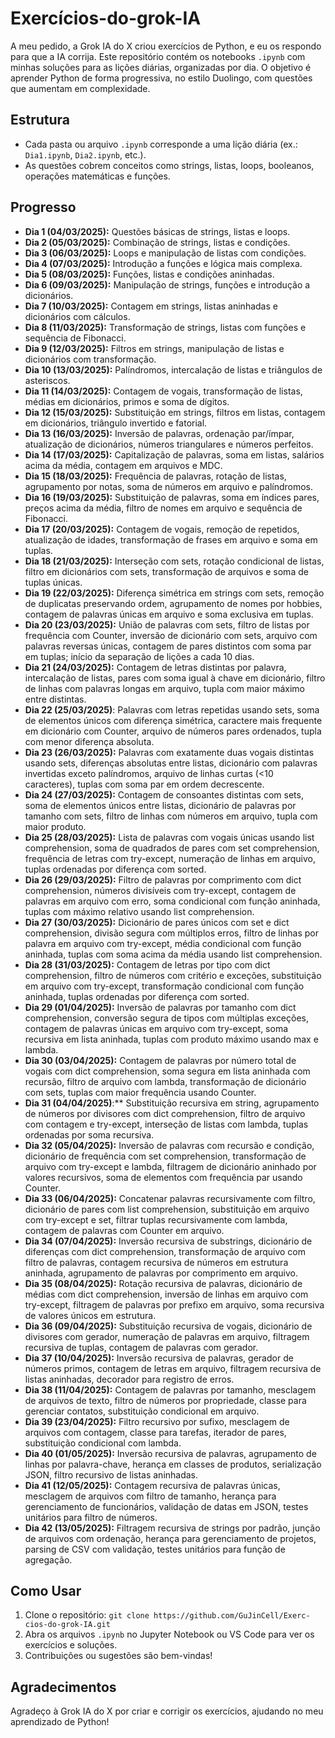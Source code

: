 # Exercícios-do-grok-IA

A meu pedido, a Grok IA do X criou exercícios de Python, e eu os respondo para que a IA corrija. Este repositório contém os notebooks `.ipynb` com minhas soluções para as lições diárias, organizadas por dia. O objetivo é aprender Python de forma progressiva, no estilo Duolingo, com questões que aumentam em complexidade.

## Estrutura
- Cada pasta ou arquivo `.ipynb` corresponde a uma lição diária (ex.: `Dia1.ipynb`, `Dia2.ipynb`, etc.).
- As questões cobrem conceitos como strings, listas, loops, booleanos, operações matemáticas e funções.

## Progresso
- **Dia 1 (04/03/2025):** Questões básicas de strings, listas e loops.
- **Dia 2 (05/03/2025):** Combinação de strings, listas e condições.
- **Dia 3 (06/03/2025):** Loops e manipulação de listas com condições.
- **Dia 4 (07/03/2025):** Introdução a funções e lógica mais complexa.
- **Dia 5 (08/03/2025):** Funções, listas e condições aninhadas.
- **Dia 6 (09/03/2025):** Manipulação de strings, funções e introdução a dicionários.
- **Dia 7 (10/03/2025):** Contagem em strings, listas aninhadas e dicionários com cálculos.
- **Dia 8 (11/03/2025):** Transformação de strings, listas com funções e sequência de Fibonacci.
- **Dia 9 (12/03/2025):** Filtros em strings, manipulação de listas e dicionários com transformação.
- **Dia 10 (13/03/2025):** Palíndromos, intercalação de listas e triângulos de asteriscos.
- **Dia 11 (14/03/2025):** Contagem de vogais, transformação de listas, médias em dicionários, primos e soma de dígitos.
- **Dia 12 (15/03/2025):** Substituição em strings, filtros em listas, contagem em dicionários, triângulo invertido e fatorial.
- **Dia 13 (16/03/2025):** Inversão de palavras, ordenação par/ímpar, atualização de dicionários, números triangulares e números perfeitos.
- **Dia 14 (17/03/2025):** Capitalização de palavras, soma em listas, salários acima da média, contagem em arquivos e MDC.
- **Dia 15 (18/03/2025):** Frequência de palavras, rotação de listas, agrupamento por notas, soma de números em arquivo e palíndromos.
- **Dia 16 (19/03/2025):** Substituição de palavras, soma em índices pares, preços acima da média, filtro de nomes em arquivo e sequência de Fibonacci.
- **Dia 17 (20/03/2025):** Contagem de vogais, remoção de repetidos, atualização de idades, transformação de frases em arquivo e soma em tuplas.
- **Dia 18 (21/03/2025):** Interseção com sets, rotação condicional de listas, filtro em dicionários com sets, transformação de arquivos e soma de tuplas únicas.
- **Dia 19 (22/03/2025):** Diferença simétrica em strings com sets, remoção de duplicatas preservando ordem, agrupamento de nomes por hobbies, contagem de palavras únicas em arquivo e soma exclusiva em tuplas.
- **Dia 20 (23/03/2025):** União de palavras com sets, filtro de listas por frequência com Counter, inversão de dicionário com sets, arquivo com palavras reversas únicas, contagem de pares distintos com soma par em tuplas; início da separação de lições a cada 10 dias.
- **Dia 21 (24/03/2025):** Contagem de letras distintas por palavra, intercalação de listas, pares com soma igual à chave em dicionário, filtro de linhas com palavras longas em arquivo, tupla com maior máximo entre distintas.
- **Dia 22 (25/03/2025)**: Palavras com letras repetidas usando sets, soma de elementos únicos com diferença simétrica, caractere mais frequente em dicionário com Counter, arquivo de números pares ordenados, tupla com menor diferença absoluta.
- **Dia 23 (26/03/2025):** Palavras com exatamente duas vogais distintas usando sets, diferenças absolutas entre listas, dicionário com palavras invertidas exceto palíndromos, arquivo de linhas curtas (<10 caracteres), tuplas com soma par em ordem decrescente.
- **Dia 24 (27/03/2025):** Contagem de consoantes distintas com sets, soma de elementos únicos entre listas, dicionário de palavras por tamanho com sets, filtro de linhas com números em arquivo, tupla com maior produto.
- **Dia 25 (28/03/2025):** Lista de palavras com vogais únicas usando list comprehension, soma de quadrados de pares com set comprehension, frequência de letras com try-except, numeração de linhas em arquivo, tuplas ordenadas por diferença com sorted.
- **Dia 26 (29/03/2025):** Filtro de palavras por comprimento com dict comprehension, números divisíveis com try-except, contagem de palavras em arquivo com erro, soma condicional com função aninhada, tuplas com máximo relativo usando list comprehension.
- **Dia 27 (30/03/2025):** Dicionário de pares únicos com set e dict comprehension, divisão segura com múltiplos erros, filtro de linhas por palavra em arquivo com try-except, média condicional com função aninhada, tuplas com soma acima da média usando list comprehension.
- **Dia 28 (31/03/2025):** Contagem de letras por tipo com dict comprehension, filtro de números com critério e exceções, substituição em arquivo com try-except, transformação condicional com função aninhada, tuplas ordenadas por diferença com sorted.
- **Dia 29 (01/04/2025):** Inversão de palavras por tamanho com dict comprehension, conversão segura de tipos com múltiplas exceções, contagem de palavras únicas em arquivo com try-except, soma recursiva em lista aninhada, tuplas com produto máximo usando max e lambda.
- **Dia 30 (03/04/2025):** Contagem de palavras por número total de vogais com dict comprehension, soma segura em lista aninhada com recursão, filtro de arquivo com lambda, transformação de dicionário com sets, tuplas com maior frequência usando Counter.
- **Dia 31 (04/04/2025)**:** Substituição recursiva em string, agrupamento de números por divisores com dict comprehension, filtro de arquivo com contagem e try-except, interseção de listas com lambda, tuplas ordenadas por soma recursiva.
- **Dia 32 (05/04/2025):** Inversão de palavras com recursão e condição, dicionário de frequência com set comprehension, transformação de arquivo com try-except e lambda, filtragem de dicionário aninhado por valores recursivos, soma de elementos com frequência par usando Counter.
- **Dia 33 (06/04/2025):** Concatenar palavras recursivamente com filtro, dicionário de pares com list comprehension, substituição em arquivo com try-except e set, filtrar tuplas recursivamente com lambda, contagem de palavras com Counter em arquivo.
- **Dia 34 (07/04/2025):** Inversão recursiva de substrings, dicionário de diferenças com dict comprehension, transformação de arquivo com filtro de palavras, contagem recursiva de números em estrutura aninhada, agrupamento de palavras por comprimento em arquivo.
- **Dia 35 (08/04/2025):** Rotação recursiva de palavras, dicionário de médias com dict comprehension, inversão de linhas em arquivo com try-except, filtragem de palavras por prefixo em arquivo, soma recursiva de valores únicos em estrutura.
- **Dia 36 (09/04/2025):** Substituição recursiva de vogais, dicionário de divisores com gerador, numeração de palavras em arquivo, filtragem recursiva de tuplas, contagem de palavras com gerador.
- **Dia 37 (10/04/2025):** Inversão recursiva de palavras, gerador de números primos, contagem de letras em arquivo, filtragem recursiva de listas aninhadas, decorador para registro de erros.
- **Dia 38 (11/04/2025):** Contagem de palavras por tamanho, mesclagem de arquivos de texto, filtro de números por propriedade, classe para gerenciar contatos, substituição condicional em arquivo.
- **Dia 39 (23/04/2025):** Filtro recursivo por sufixo, mesclagem de arquivos com contagem, classe para tarefas, iterador de pares, substituição condicional com lambda.
- **Dia 40 (01/05/2025):** Inversão recursiva de palavras, agrupamento de linhas por palavra-chave, herança em classes de produtos, serialização JSON, filtro recursivo de listas aninhadas.
- **Dia 41 (12/05/2025):** Contagem recursiva de palavras únicas, mesclagem de arquivos com filtro de tamanho, herança para gerenciamento de funcionários, validação de datas em JSON, testes unitários para filtro de números.
- **Dia 42 (13/05/2025):** Filtragem recursiva de strings por padrão, junção de arquivos com ordenação, herança para gerenciamento de projetos, parsing de CSV com validação, testes unitários para função de agregação.


## Como Usar
1. Clone o repositório: `git clone https://github.com/GuJinCell/Exerc-cios-do-grok-IA.git`
2. Abra os arquivos `.ipynb` no Jupyter Notebook ou VS Code para ver os exercícios e soluções.
3. Contribuições ou sugestões são bem-vindas!

## Agradecimentos
Agradeço à Grok IA do X por criar e corrigir os exercícios, ajudando no meu aprendizado de Python!
